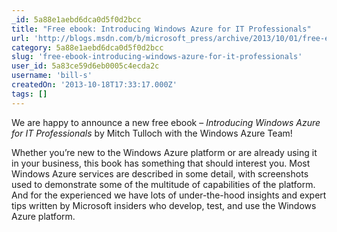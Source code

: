 ```yaml
---
_id: 5a88e1aebd6dca0d5f0d2bcc
title: "Free ebook: Introducing Windows Azure for IT Professionals"
url: 'http://blogs.msdn.com/b/microsoft_press/archive/2013/10/01/free-ebook-introducing-windows-azure-for-it-professionals.aspx?loc=zTS1z&prod=zWAz&tech=zOttechz&prog=zPressz&type=zBLz&media=zBKz&country=zUSz'
category: 5a88e1aebd6dca0d5f0d2bcc
slug: 'free-ebook-introducing-windows-azure-for-it-professionals'
user_id: 5a83ce59d6eb0005c4ecda2c
username: 'bill-s'
createdOn: '2013-10-18T17:33:17.000Z'
tags: []
---
```


We are happy to announce a new free ebook – <em>Introducing Windows Azure for IT Professionals</em> by Mitch Tulloch with the Windows Azure Team!

Whether you’re new to the Windows Azure platform or are already using it in your business, this book has something that should interest you. Most Windows Azure services are described in some detail, with screenshots used to demonstrate some of the multitude of capabilities of the platform. And for the experienced we have lots of under-the-hood insights and expert tips written by Microsoft insiders who develop, test, and use the Windows Azure platform.
